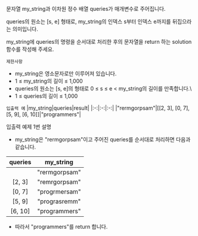 문자열 my_string과 이차원 정수 배열 queries가 매개변수로 주어집니다. 

queries의 원소는 [s, e] 형태로, my_string의 인덱스 s부터 인덱스 e까지를 뒤집으라는 의미입니다. 

my_string에 queries의 명령을 순서대로 처리한 후의 문자열을 return 하는 solution 함수를 작성해 주세요.

`제한사항`
- my_string은 영소문자로만 이루어져 있습니다.
- 1 ≤ my_string의 길이 ≤ 1,000
- queries의 원소는 [s, e]의 형태로 0 ≤ s ≤ e < my_string의 길이를 만족합니다.\
- 1 ≤ queries의 길이 ≤ 1,000

`입출력 예`
|my_string|queries|result|
|:-:|:-:|:-:|
|"rermgorpsam"|[[2, 3], [0, 7], [5, 9], [6, 10]]|"programmers"|

입출력 예제 1번 설명
- my_string은 "rermgorpsam"이고 주어진 queries를 순서대로 처리하면 다음과 같습니다.

|queries|my_string|
|:-:|:-:|
||"rermgorpsam"|
|[2, 3]|"remrgorpsam"|
|[0, 7]|"progrmersam"|
|[5, 9]|"prograsremm"|
|[6, 10]|"programmers"|
- 따라서 "programmers"를 return 합니다.
